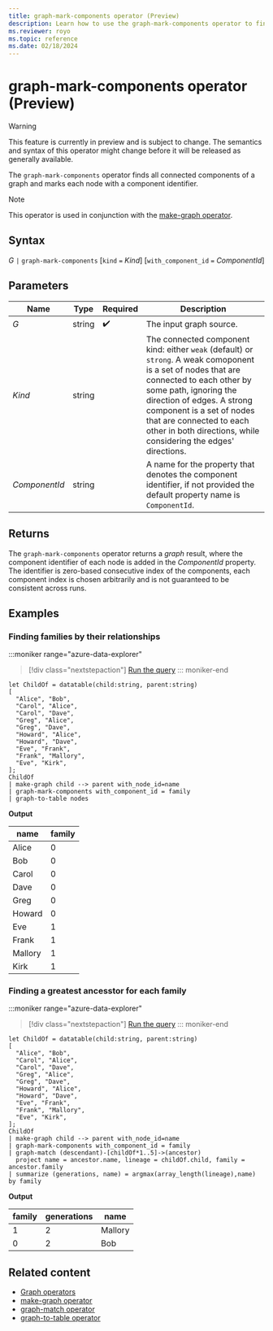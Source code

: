 ```yaml
---
title: graph-mark-components operator (Preview)
description: Learn how to use the graph-mark-components operator to find and mark all connected components of a graph.
ms.reviewer: royo
ms.topic: reference
ms.date: 02/18/2024
---
```

# graph-mark-components operator (Preview)

> [!WARNING]
> This feature is currently in preview and is subject to change. The semantics and syntax of this operator might change before it will be released as generally available.

The `graph-mark-components` operator finds all connected components of a graph and marks each node with a component identifier.

> [!NOTE]
> This operator is used in conjunction with the [make-graph operator](make-graph-operator.md).

## Syntax

*G* `|` `graph-mark-components` [`kind` `=` *Kind*] [`with_component_id` `=` *ComponentId*]

## Parameters

| Name | Type | Required | Description |
|--|--|--|--|
| *G* | string |  :heavy_check_mark: | The input graph source. |
| *Kind* | string |  | The connected component kind: either `weak` (default) or `strong`. A weak comoponent is a set of nodes that are connected to each other by some path, ignoring the direction of edges. A strong component is a set of nodes that are connected to each other in both directions, while considering the edges' directions. |
| *ComponentId* | string |  | A name for the property that denotes the component identifier, if not provided the default property name is `ComponentId`. |

## Returns

The `graph-mark-components` operator returns a *graph* result, where the component identifier of each node is added in the *ComponentId* property. The identifier is zero-based consecutive index of the components, each component index is chosen arbitrarily and is not guaranteed to be consistent across runs.

## Examples

### Finding families by their relationships

:::moniker range="azure-data-explorer"
> [!div class="nextstepaction"]
> <a href="https://dataexplorer.azure.com/clusters/help/databases/Samples?query=H4sIAAAAAAAAA2WQ24rCMBCG7%2FMUQ65caF5AccGzILIPsCwyNrENzaFMw4qwD79pNLUiuUj%2Bb77JxW9UgFWtjfy6wBwkhnjORk3Knk27QNpVBbRIyoVH%2FAD2DQyAL4wuFS%2BAL%2F05XomtkLzpWR6%2B0jX%2BDnBHqnozMxyLe39Fkm%2FqE4%2FlTXryLaFrMsuBH9EYTzdejMyDpjhjPzNguQj2BxYbJSrCtoZUBQjx%2BagBrjrUJ%2BelOmk5d2hV9JMqLFIjSm9b76LY3c0hRz12fEGrzW1YCV6kxqH%2FsPsH1QoVAI8BAAA%3D" target="_blank">Run the query</a>
::: moniker-end

```kusto
let ChildOf = datatable(child:string, parent:string) 
[ 
  "Alice", "Bob",  
  "Carol", "Alice",  
  "Carol", "Dave",  
  "Greg", "Alice",  
  "Greg", "Dave",  
  "Howard", "Alice",  
  "Howard", "Dave",  
  "Eve", "Frank",  
  "Frank", "Mallory",
  "Eve", "Kirk",
]; 
ChildOf 
| make-graph child --> parent with_node_id=name
| graph-mark-components with_component_id = family
| graph-to-table nodes
```

**Output**

|name|family|
|---|---|
|Alice|0|
|Bob|0|
|Carol|0|
|Dave|0|
|Greg|0|
|Howard|0|
|Eve|1|
|Frank|1|
|Mallory|1|
|Kirk|1|

### Finding a greatest ancesstor for each family

:::moniker range="azure-data-explorer"
> [!div class="nextstepaction"]
> <a href="https://dataexplorer.azure.com/clusters/help/databases/Samples?query=H4sIAAAAAAAAA2WQy07DQAxF9%2FkKK6sEJZFYsAG1EpSXhBAfUFWVO%2BMmQ%2BYROQMliI9nkiYlqJqFx9fHvpY1eVhVSsu3PSxAog9vpykRvXbdela2zKBBJuvHNIVoDRFAfKuVoDiD%2BM7tQhi0FbLTvTYV%2F6v3%2BHkSn5jKM3IS5%2BCzOyDLM%2FRPnsMPwzd%2BZLT1pE1J%2FIpaO%2B7ibEa%2BKA61aHMD0XSI6AcM1pSXjE0Fwykgz5fjGeCgfLW1TtJWyYVFQ4Ef0Nwg17lwpnE2gO2RPOUBDzfeo1G6m7V4UUEiqRVkJVqf5mtx3OPisiiuNvkyQSuo9Y7TsHbD7p2Eh943TJtKRZ9noJUlLPvCOKMYYja6zhtOe7QfJuytvgmSkiwxeuVsmw0Oad%2FBpcGvBJmx22qypa%2BS0SfNjtCuGw1%2BAcTWyMtPAgAA" target="_blank">Run the query</a>
::: moniker-end

```kusto
let ChildOf = datatable(child:string, parent:string) 
[ 
  "Alice", "Bob",  
  "Carol", "Alice",  
  "Carol", "Dave",  
  "Greg", "Alice",  
  "Greg", "Dave",  
  "Howard", "Alice",  
  "Howard", "Dave",  
  "Eve", "Frank",  
  "Frank", "Mallory",
  "Eve", "Kirk",
]; 
ChildOf 
| make-graph child --> parent with_node_id=name
| graph-mark-components with_component_id = family
| graph-match (descendant)-[childOf*1..5]->(ancestor)
  project name = ancestor.name, lineage = childOf.child, family = ancestor.family
| summarize (generations, name) = argmax(array_length(lineage),name) by family
```

**Output**

|family|generations|name|
|---|---|---|
|1|2|Mallory|
|0|2|Bob|

## Related content

* [Graph operators](graph-operators.md)
* [make-graph operator](make-graph-operator.md)
* [graph-match operator](graph-match-operator.md)
* [graph-to-table operator](graph-to-table-operator.md)

